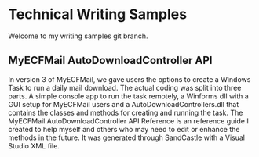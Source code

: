 Technical Writing Samples
==========================================

Welcome to my writing samples git branch. 

MyECFMail AutoDownloadController API
------------------------------------
In version 3 of MyECFMail, we gave users the options to create a Windows Task to run a daily mail download.
The actual coding was split into three parts. A simple console app to run the task remotely, a Winforms dll with a GUI setup for MyECFMail users
and a AutoDownloadControllers.dll that contains the classes and methods for creating and running the task. The MyECFMail AutoDownloadController API Reference
is an reference guide I created to help myself and others who may need to edit or enhance the methods in the future. It was generated through SandCastle with a Visual Studio XML
file.